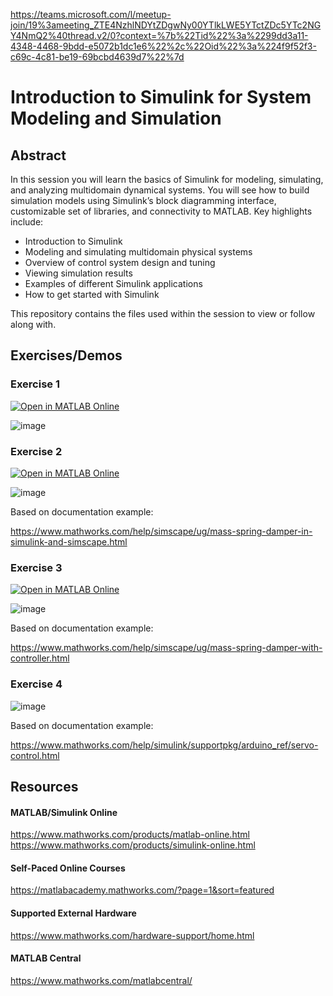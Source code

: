 

https://teams.microsoft.com/l/meetup-join/19%3ameeting_ZTE4NzhlNDYtZDgwNy00YTlkLWE5YTctZDc5YTc2NGY4NmQ2%40thread.v2/0?context=%7b%22Tid%22%3a%2299dd3a11-4348-4468-9bdd-e5072b1dc1e6%22%2c%22Oid%22%3a%224f9f52f3-c69c-4c81-be19-69bcbd4639d7%22%7d

# Introduction to Simulink for System Modeling and Simulation

## Abstract
In this session you will learn the basics of Simulink for modeling, simulating, and analyzing multidomain dynamical systems. You will see how to build simulation models using Simulink’s block diagramming interface, customizable set of libraries, and connectivity to MATLAB.   Key highlights include:

- Introduction to Simulink 
- Modeling and simulating multidomain physical systems
- Overview of control system design and tuning
- Viewing simulation results 
- Examples of different Simulink applications 
- How to get started with Simulink

This repository contains the files used within the session to view or follow along with.

## Exercises/Demos

### Exercise 1
[![Open in MATLAB Online](https://www.mathworks.com/images/responsive/global/open-in-matlab-online.svg)](https://matlab.mathworks.com/open/github/v1?repo=nrobertsMW/simulink-intro&file=Simulink_Intro.slx)

![image](https://github.com/user-attachments/assets/73f86e3b-69f0-4612-9156-04f021afad9c)


### Exercise 2
[![Open in MATLAB Online](https://www.mathworks.com/images/responsive/global/open-in-matlab-online.svg)](https://matlab.mathworks.com/open/github/v1?repo=nrobertsMW/simulink-intro&file=Mass_Spring_Damper.slx)

![image](https://github.com/user-attachments/assets/8961ec7e-d163-4b5b-b4ab-68effb5e7a9c)

Based on documentation example:

https://www.mathworks.com/help/simscape/ug/mass-spring-damper-in-simulink-and-simscape.html


### Exercise 3
[![Open in MATLAB Online](https://www.mathworks.com/images/responsive/global/open-in-matlab-online.svg)](https://matlab.mathworks.com/open/github/v1?repo=nrobertsMW/simulink-intro&file=PID_MSD.slx)

![image](https://github.com/user-attachments/assets/661f6b43-3d53-4a87-a90a-2c3517515c4b)

Based on documentation example:

https://www.mathworks.com/help/simscape/ug/mass-spring-damper-with-controller.html


### Exercise 4
![image](https://github.com/user-attachments/assets/24537d59-d970-4992-b529-a7ca511f9390)

Based on documentation example:

https://www.mathworks.com/help/simulink/supportpkg/arduino_ref/servo-control.html



## Resources

#### MATLAB/Simulink Online
https://www.mathworks.com/products/matlab-online.html
https://www.mathworks.com/products/simulink-online.html

#### Self-Paced Online Courses
https://matlabacademy.mathworks.com/?page=1&sort=featured

#### Supported External Hardware
https://www.mathworks.com/hardware-support/home.html

#### MATLAB Central
https://www.mathworks.com/matlabcentral/
